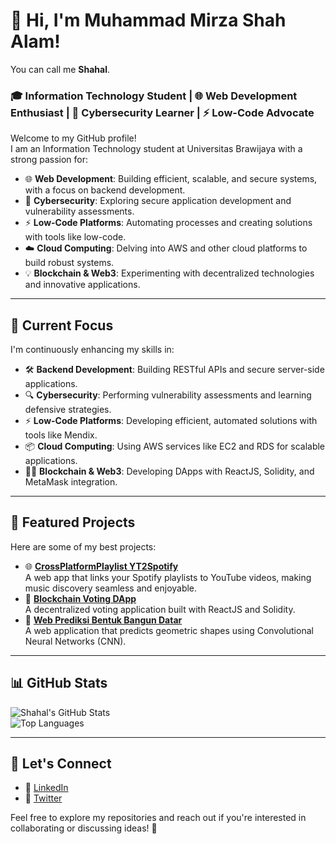 # 👋 Hi, I'm Muhammad Mirza Shah Alam!  
You can call me **Shahal**.  
### 🎓 Information Technology Student | 🌐 Web Development Enthusiast | 🔐 Cybersecurity Learner | ⚡ Low-Code Advocate  

Welcome to my GitHub profile!  
I am an Information Technology student at Universitas Brawijaya with a strong passion for:  
- 🌐 **Web Development**: Building efficient, scalable, and secure systems, with a focus on backend development.  
- 🔐 **Cybersecurity**: Exploring secure application development and vulnerability assessments.  
- ⚡ **Low-Code Platforms**: Automating processes and creating solutions with tools like low-code.  
- ☁️ **Cloud Computing**: Delving into AWS and other cloud platforms to build robust systems.  
- 💡 **Blockchain & Web3**: Experimenting with decentralized technologies and innovative applications.  

---

## 🔭 Current Focus  
I'm continuously enhancing my skills in:  
- 🛠 **Backend Development**: Building RESTful APIs and secure server-side applications.  
- 🔍 **Cybersecurity**: Performing vulnerability assessments and learning defensive strategies.  
- ⚡ **Low-Code Platforms**: Developing efficient, automated solutions with tools like Mendix.
- 📦 **Cloud Computing**: Using AWS services like EC2 and RDS for scalable applications.  
- 🧑‍💻 **Blockchain & Web3**: Developing DApps with ReactJS, Solidity, and MetaMask integration.  

---

## 🌟 Featured Projects  
Here are some of my best projects:  
- 🌐 [**CrossPlatformPlaylist YT2Spotify**](https://github.com/mmShahalam/CrossPlatformPlaylist-Spotify2YT.git)  
   A web app that links your Spotify playlists to YouTube videos, making music discovery seamless and enjoyable.
- 🔗 [**Blockchain Voting DApp**](https://github.com/mmShahalam/Proyek-Matkul-Blockchain-Web3-Blockchain-Voting-App.git)  
   A decentralized voting application built with ReactJS and Solidity.  
- 🧠 [**Web Prediksi Bentuk Bangun Datar**](https://github.com/mmShahalam/Web-Prediksi-Bentuk-Bangun-Datar.git)  
   A web application that predicts geometric shapes using Convolutional Neural Networks (CNN). 

---

## 📊 GitHub Stats  
![Shahal's GitHub Stats](https://github-readme-stats.vercel.app/api?username=mmShahalam&show_icons=true&theme=radical)  
![Top Languages](https://github-readme-stats.vercel.app/api/top-langs/?username=mmShahalam&layout=compact&theme=radical)  

---

## 🤝 Let's Connect  
- 💼 [LinkedIn](https://www.linkedin.com/in/m-mirza-shah-alam/)  
- 📸 [Twitter](https://www.instagram.com/mirzaa_sa/profilecard/?igsh=MWp4OTJsZnJtcGF0cw==)  

Feel free to explore my repositories and reach out if you're interested in collaborating or discussing ideas! 🚀
